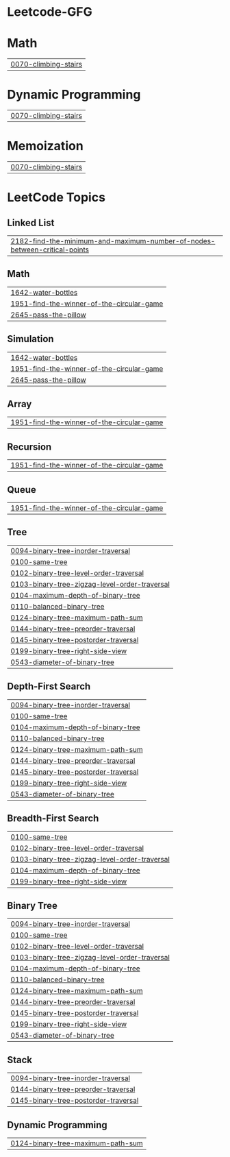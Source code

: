 # Leetcode-GFG


# Math
|  |
| ------- |
| [0070-climbing-stairs](https://github.com/Ratinkumar/Leetcode-GFG/tree/master/0070-climbing-stairs) |
# Dynamic Programming
|  |
| ------- |
| [0070-climbing-stairs](https://github.com/Ratinkumar/Leetcode-GFG/tree/master/0070-climbing-stairs) |
# Memoization
|  |
| ------- |
| [0070-climbing-stairs](https://github.com/Ratinkumar/Leetcode-GFG/tree/master/0070-climbing-stairs) |
<!---LeetCode Topics Start-->
# LeetCode Topics
## Linked List
|  |
| ------- |
| [2182-find-the-minimum-and-maximum-number-of-nodes-between-critical-points](https://github.com/Ratinkumar/Leetcode-GFG/tree/master/2182-find-the-minimum-and-maximum-number-of-nodes-between-critical-points) |
## Math
|  |
| ------- |
| [1642-water-bottles](https://github.com/Ratinkumar/Leetcode-GFG/tree/master/1642-water-bottles) |
| [1951-find-the-winner-of-the-circular-game](https://github.com/Ratinkumar/Leetcode-GFG/tree/master/1951-find-the-winner-of-the-circular-game) |
| [2645-pass-the-pillow](https://github.com/Ratinkumar/Leetcode-GFG/tree/master/2645-pass-the-pillow) |
## Simulation
|  |
| ------- |
| [1642-water-bottles](https://github.com/Ratinkumar/Leetcode-GFG/tree/master/1642-water-bottles) |
| [1951-find-the-winner-of-the-circular-game](https://github.com/Ratinkumar/Leetcode-GFG/tree/master/1951-find-the-winner-of-the-circular-game) |
| [2645-pass-the-pillow](https://github.com/Ratinkumar/Leetcode-GFG/tree/master/2645-pass-the-pillow) |
## Array
|  |
| ------- |
| [1951-find-the-winner-of-the-circular-game](https://github.com/Ratinkumar/Leetcode-GFG/tree/master/1951-find-the-winner-of-the-circular-game) |
## Recursion
|  |
| ------- |
| [1951-find-the-winner-of-the-circular-game](https://github.com/Ratinkumar/Leetcode-GFG/tree/master/1951-find-the-winner-of-the-circular-game) |
## Queue
|  |
| ------- |
| [1951-find-the-winner-of-the-circular-game](https://github.com/Ratinkumar/Leetcode-GFG/tree/master/1951-find-the-winner-of-the-circular-game) |
## Tree
|  |
| ------- |
| [0094-binary-tree-inorder-traversal](https://github.com/Ratinkumar/Leetcode-GFG/tree/master/0094-binary-tree-inorder-traversal) |
| [0100-same-tree](https://github.com/Ratinkumar/Leetcode-GFG/tree/master/0100-same-tree) |
| [0102-binary-tree-level-order-traversal](https://github.com/Ratinkumar/Leetcode-GFG/tree/master/0102-binary-tree-level-order-traversal) |
| [0103-binary-tree-zigzag-level-order-traversal](https://github.com/Ratinkumar/Leetcode-GFG/tree/master/0103-binary-tree-zigzag-level-order-traversal) |
| [0104-maximum-depth-of-binary-tree](https://github.com/Ratinkumar/Leetcode-GFG/tree/master/0104-maximum-depth-of-binary-tree) |
| [0110-balanced-binary-tree](https://github.com/Ratinkumar/Leetcode-GFG/tree/master/0110-balanced-binary-tree) |
| [0124-binary-tree-maximum-path-sum](https://github.com/Ratinkumar/Leetcode-GFG/tree/master/0124-binary-tree-maximum-path-sum) |
| [0144-binary-tree-preorder-traversal](https://github.com/Ratinkumar/Leetcode-GFG/tree/master/0144-binary-tree-preorder-traversal) |
| [0145-binary-tree-postorder-traversal](https://github.com/Ratinkumar/Leetcode-GFG/tree/master/0145-binary-tree-postorder-traversal) |
| [0199-binary-tree-right-side-view](https://github.com/Ratinkumar/Leetcode-GFG/tree/master/0199-binary-tree-right-side-view) |
| [0543-diameter-of-binary-tree](https://github.com/Ratinkumar/Leetcode-GFG/tree/master/0543-diameter-of-binary-tree) |
## Depth-First Search
|  |
| ------- |
| [0094-binary-tree-inorder-traversal](https://github.com/Ratinkumar/Leetcode-GFG/tree/master/0094-binary-tree-inorder-traversal) |
| [0100-same-tree](https://github.com/Ratinkumar/Leetcode-GFG/tree/master/0100-same-tree) |
| [0104-maximum-depth-of-binary-tree](https://github.com/Ratinkumar/Leetcode-GFG/tree/master/0104-maximum-depth-of-binary-tree) |
| [0110-balanced-binary-tree](https://github.com/Ratinkumar/Leetcode-GFG/tree/master/0110-balanced-binary-tree) |
| [0124-binary-tree-maximum-path-sum](https://github.com/Ratinkumar/Leetcode-GFG/tree/master/0124-binary-tree-maximum-path-sum) |
| [0144-binary-tree-preorder-traversal](https://github.com/Ratinkumar/Leetcode-GFG/tree/master/0144-binary-tree-preorder-traversal) |
| [0145-binary-tree-postorder-traversal](https://github.com/Ratinkumar/Leetcode-GFG/tree/master/0145-binary-tree-postorder-traversal) |
| [0199-binary-tree-right-side-view](https://github.com/Ratinkumar/Leetcode-GFG/tree/master/0199-binary-tree-right-side-view) |
| [0543-diameter-of-binary-tree](https://github.com/Ratinkumar/Leetcode-GFG/tree/master/0543-diameter-of-binary-tree) |
## Breadth-First Search
|  |
| ------- |
| [0100-same-tree](https://github.com/Ratinkumar/Leetcode-GFG/tree/master/0100-same-tree) |
| [0102-binary-tree-level-order-traversal](https://github.com/Ratinkumar/Leetcode-GFG/tree/master/0102-binary-tree-level-order-traversal) |
| [0103-binary-tree-zigzag-level-order-traversal](https://github.com/Ratinkumar/Leetcode-GFG/tree/master/0103-binary-tree-zigzag-level-order-traversal) |
| [0104-maximum-depth-of-binary-tree](https://github.com/Ratinkumar/Leetcode-GFG/tree/master/0104-maximum-depth-of-binary-tree) |
| [0199-binary-tree-right-side-view](https://github.com/Ratinkumar/Leetcode-GFG/tree/master/0199-binary-tree-right-side-view) |
## Binary Tree
|  |
| ------- |
| [0094-binary-tree-inorder-traversal](https://github.com/Ratinkumar/Leetcode-GFG/tree/master/0094-binary-tree-inorder-traversal) |
| [0100-same-tree](https://github.com/Ratinkumar/Leetcode-GFG/tree/master/0100-same-tree) |
| [0102-binary-tree-level-order-traversal](https://github.com/Ratinkumar/Leetcode-GFG/tree/master/0102-binary-tree-level-order-traversal) |
| [0103-binary-tree-zigzag-level-order-traversal](https://github.com/Ratinkumar/Leetcode-GFG/tree/master/0103-binary-tree-zigzag-level-order-traversal) |
| [0104-maximum-depth-of-binary-tree](https://github.com/Ratinkumar/Leetcode-GFG/tree/master/0104-maximum-depth-of-binary-tree) |
| [0110-balanced-binary-tree](https://github.com/Ratinkumar/Leetcode-GFG/tree/master/0110-balanced-binary-tree) |
| [0124-binary-tree-maximum-path-sum](https://github.com/Ratinkumar/Leetcode-GFG/tree/master/0124-binary-tree-maximum-path-sum) |
| [0144-binary-tree-preorder-traversal](https://github.com/Ratinkumar/Leetcode-GFG/tree/master/0144-binary-tree-preorder-traversal) |
| [0145-binary-tree-postorder-traversal](https://github.com/Ratinkumar/Leetcode-GFG/tree/master/0145-binary-tree-postorder-traversal) |
| [0199-binary-tree-right-side-view](https://github.com/Ratinkumar/Leetcode-GFG/tree/master/0199-binary-tree-right-side-view) |
| [0543-diameter-of-binary-tree](https://github.com/Ratinkumar/Leetcode-GFG/tree/master/0543-diameter-of-binary-tree) |
## Stack
|  |
| ------- |
| [0094-binary-tree-inorder-traversal](https://github.com/Ratinkumar/Leetcode-GFG/tree/master/0094-binary-tree-inorder-traversal) |
| [0144-binary-tree-preorder-traversal](https://github.com/Ratinkumar/Leetcode-GFG/tree/master/0144-binary-tree-preorder-traversal) |
| [0145-binary-tree-postorder-traversal](https://github.com/Ratinkumar/Leetcode-GFG/tree/master/0145-binary-tree-postorder-traversal) |
## Dynamic Programming
|  |
| ------- |
| [0124-binary-tree-maximum-path-sum](https://github.com/Ratinkumar/Leetcode-GFG/tree/master/0124-binary-tree-maximum-path-sum) |
<!---LeetCode Topics End-->